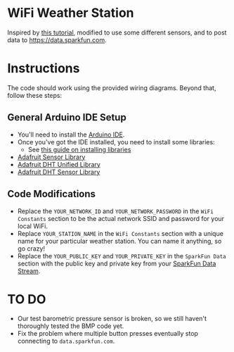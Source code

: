 # WiFi Weather Station

Inspired by [this tutorial](https://learn.adafruit.com/wifi-weather-station-arduino-cc3000), modified to use some different sensors, and to post data to <https://data.sparkfun.com>.


# Instructions
The code should work using the provided wiring diagrams. Beyond that, follow these steps:

## General Arduino IDE Setup
- You'll need to install the [Arduino IDE](http://www.arduino.cc/en/Main/Software).
- Once you've got the IDE installed, you need to install some libraries:
  - See [this guide on installing libraries](http://www.arduino.cc/en/Guide/Libraries)
- [Adafruit Sensor Library](https://github.com/adafruit/Adafruit_Sensor)
- [Adafruit DHT Unified Library](https://github.com/adafruit/Adafruit_DHT_Unified)
- [Adafruit DHT Sensor Library](https://github.com/adafruit/DHT-sensor-library)

## Code Modifications
- Replace the `YOUR_NETWORK_ID` and `YOUR_NETWORK_PASSWORD` in the `WiFi Constants` section to be the actual network SSID and password for your local WiFi.
- Replace `YOUR_STATION_NAME` in the `WiFi Constants` section with a unique name for your particular weather station. You can name it anything, so go crazy!
- Replace the `YOUR_PUBLIC_KEY` and `YOUR_PRIVATE_KEY` in the `SparkFun Data` section with the public key and private key from your [SparkFun Data Stream](https://data.sparkfun.com/streams/make).


# TO DO
- Our test barometric pressure sensor is broken, so we still haven't thoroughly tested the BMP code yet.
- Fix the problem where multiple button presses eventually stop connecting to `data.sparkfun.com`.
